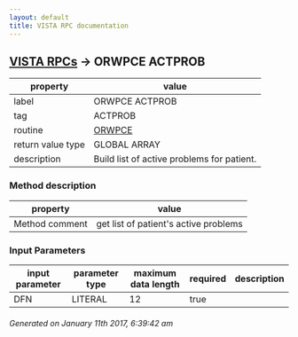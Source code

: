 ```yaml
---
layout: default
title: VISTA RPC documentation
---
```




## [VISTA RPCs](TableOfContent.md) &#8594; ORWPCE ACTPROB 

 property | value 
--- | --- 
 label | ORWPCE ACTPROB
 tag | ACTPROB
 routine | [ORWPCE](http://code.osehra.org/dox/Routine_ORWPCE_source.html)
 return value type | GLOBAL ARRAY
 description | Build list of active problems for patient.


### Method description

 property | value 
--- | --- 
 Method comment | get list of patient's active problems

### Input Parameters

| input parameter | parameter type | maximum data length | required | description | 
| --- | --- | --- | --- | --- | 
| DFN | LITERAL | 12 | true |  | 




 ###### Generated on January 11th 2017, 6:39:42 am